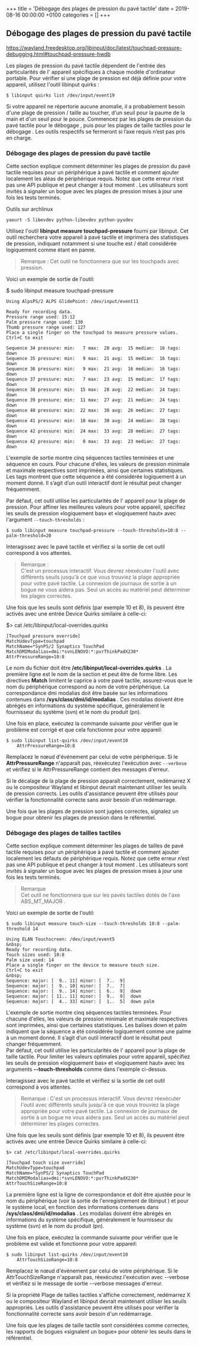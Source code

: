+++
title = 'Débogage des plages de pression du pavé tactile'
date = 2019-08-16 00:00:00 +0100
categories = []
+++
## Débogage des plages de pression du pavé tactile

https://wayland.freedesktop.org/libinput/doc/latest/touchpad-pressure-debugging.html#touchpad-pressure-hwdb

Les plages de pression du pavé tactile dépendent de l'entrée des particularités de l' appareil spécifiques à chaque modèle d'ordinateur portable. Pour vérifier si une plage de pression  est déjà définie pour votre appareil, utilisez l'outil libinput quirks :

    $ libinput quirks list /dev/input/event19

Si votre appareil ne répertorie aucune anomalie, il a probablement besoin d'une plage de pression / taille au toucher, d'un seuil pour la paume de la main et d'un seuil pour le pouce. Commencez par les plages de pression du pavé tactile pour le débogage , puis pour les plages de taille tactiles pour le débogage . Les outils respectifs se fermeront si l’axe requis n’est pas pris en charge.

### Débogage des plages de pression du pavé tactile

Cette section explique comment déterminer les plages de pression du pavé tactile requises pour un périphérique à pavé tactile et comment ajouter localement les aléas de périphérique requis. Notez que cette erreur n’est pas une API publique et peut changer à tout moment . Les utilisateurs sont invités à signaler un bogue avec les plages de pression mises à jour une fois les tests terminés.

Outils sur archlinux

    yaourt -S libevdev python-libevdev python-pyudev

Utilisez l'outil **libinput measure touchpad-pressure** fourni par libinput. Cet outil recherchera votre appareil à pavé tactile et imprimera des statistiques de pression, indiquant notamment si une touche est / était considérée logiquement comme étant en panne.

>Remarque : Cet outil ne fonctionnera que sur les touchpads avec pression.

Voici un exemple de sortie de l'outil:

$ sudo libinput measure touchpad-pressure

```
Using AlpsPS/2 ALPS GlidePoint: /dev/input/event11

Ready for recording data.
Pressure range used: 15:12
Palm pressure range used: 130
Thumb pressure range used: 127
Place a single finger on the touchpad to measure pressure values.
Ctrl+C to exit

Sequence 34 pressure: min:   7 max:  20 avg:  15 median:  16 tags: down
Sequence 35 pressure: min:   9 max:  21 avg:  15 median:  16 tags: down
Sequence 36 pressure: min:   9 max:  21 avg:  16 median:  16 tags: down
Sequence 37 pressure: min:   7 max:  23 avg:  15 median:  17 tags: down
Sequence 38 pressure: min:  15 max:  28 avg:  22 median:  24 tags: down
Sequence 39 pressure: min:  11 max:  27 avg:  21 median:  24 tags: down
Sequence 40 pressure: min:  22 max:  30 avg:  26 median:  27 tags: down
Sequence 41 pressure: min:  10 max:  30 avg:  24 median:  28 tags: down
Sequence 42 pressure: min:  24 max:  33 avg:  28 median:  27 tags: down
Sequence 42 pressure: min:   0 max:  33 avg:  23 median:  27 tags: down
```

L'exemple de sortie montre cinq séquences tactiles terminées et une séquence en cours. Pour chacune d'elles, les valeurs de pression minimale et maximale respectives sont imprimées, ainsi que certaines statistiques. Les tags montrent que cette séquence a été considérée logiquement à un moment donné. Il s’agit d’un outil interactif dont le résultat peut changer fréquemment.

Par défaut, cet outil utilise les particularités de l' appareil pour la plage de pression. Pour affiner les meilleures valeurs pour votre appareil, spécifiez les seuils de pression «logiquement bas» et «logiquement haut» avec l'argument `--touch-thresholds` :

    $ sudo libinput measure touchpad-pressure --touch-thresholds=10:8 --palm-threshold=20

Interagissez avec le pavé tactile et vérifiez si la sortie de cet outil correspond à vos attentes.

>Remarque :   
C'est un processus interactif. Vous devrez réexécuter l'outil avec différents seuils jusqu'à ce que vous trouviez la plage appropriée pour votre pavé tactile. La connexion de journaux de sortie à un bogue ne vous aidera pas. Seul un accès au matériel peut déterminer les plages correctes.

Une fois que les seuils sont définis (par exemple 10 et 8), ils peuvent être activés avec une entrée Device Quirks similaire à celle-ci:

$> cat /etc/libinput/local-overrides.quirks

```
[Touchpad pressure override]
MatchUdevType=touchpad
MatchName=*SynPS/2 Synaptics TouchPad
MatchDMIModalias=dmi:*svnLENOVO:*:pvrThinkPadX230*
AttrPressureRange=10:8
```

Le nom du fichier doit être **/etc/libinput/local-overrides.quirks** . La première ligne est le nom de la section et peut être de forme libre. Les directives **Match** limitent le caprice à votre pavé tactile, assurez-vous que le nom du périphérique correspond au nom de votre périphérique. La correspondance dmi modalias doit être basée sur les informations contenues dans **/sys/class/dmi/id/modalias** . Ces modalias doivent être abrégés en informations du système spécifique, généralement le fournisseur du système (svn) et le nom du produit (pn).

Une fois en place, exécutez la commande suivante pour vérifier que le problème est corrigé et que cela fonctionne pour votre appareil:

    $ sudo libinput list-quirks /dev/input/event10
        AttrPressureRange=10:8

Remplacez le nœud d'événement par celui de votre périphérique. Si le **AttrPressureRange** n'apparaît pas, réexécutez l'exécution avec `--verbose` et vérifiez si le AttrPressureRange contient des messages d'erreur.

Si le décalage de la plage de pression apparaît correctement, redémarrez X ou le compositeur Wayland et libinput devrait maintenant utiliser les seuils de pression corrects. Les outils d'assistance peuvent être utilisés pour vérifier la fonctionnalité correcte sans avoir besoin d'un redémarrage.

Une fois que les plages de pression sont jugées correctes, signalez un bogue pour obtenir les plages de pression dans le référentiel.

### Débogage des plages de tailles tactiles

Cette section explique comment déterminer les plages de tailles de pavé tactile requises pour un périphérique à pavé tactile et comment ajouter localement les défauts de périphérique requis. Notez que cette erreur n’est pas une API publique et peut changer à tout moment . Les utilisateurs sont invités à signaler un bogue avec les plages de pression mises à jour une fois les tests terminés.

>Remarque  
Cet outil ne fonctionnera que sur les pavés tactiles dotés de l'axe ABS_MT_MAJOR .

Voici un exemple de sortie de l'outil:

    $ sudo libinput measure touch-size --touch-thresholds 10:8 --palm-threshold 14

```
Using ELAN Touchscreen: /dev/input/event5
&nbsp;
Ready for recording data.
Touch sizes used: 10:8
Palm size used: 14
Place a single finger on the device to measure touch size.
Ctrl+C to exit
&nbsp;
Sequence: major: [  9.. 11] minor: [  7..  9]
Sequence: major: [  9.. 10] minor: [  7..  7]
Sequence: major: [  9.. 14] minor: [  6..  9]  down
Sequence: major: [ 11.. 11] minor: [  9..  9]  down
Sequence: major: [  4.. 33] minor: [  1..  5]  down palm
```

L'exemple de sortie montre cinq séquences tactiles terminées. Pour chacune d'elles, les valeurs de pression minimale et maximale respectives sont imprimées, ainsi que certaines statistiques. Les balises down et palm indiquent que la séquence a été considérée logiquement comme une palme à un moment donné. Il s’agit d’un outil interactif dont le résultat peut changer fréquemment.  
Par défaut, cet outil utilise les particularités de l' appareil pour la plage de taille tactile. Pour limiter les valeurs optimales pour votre appareil, spécifiez les seuils de pression «logiquement bas» et «logiquement haut» avec les arguments **--touch-thresholds** comme dans l'exemple ci-dessus.

Interagissez avec le pavé tactile et vérifiez si la sortie de cet outil correspond à vos attentes.

>Remarque : C'est un processus interactif. Vous devrez réexécuter l'outil avec différents seuils jusqu'à ce que vous trouviez la plage appropriée pour votre pavé tactile. La connexion de journaux de sortie à un bogue ne vous aidera pas. Seul un accès au matériel peut déterminer les plages correctes.

Une fois que les seuils sont définis (par exemple 10 et 8), ils peuvent être activés avec une entrée Device Quirks similaire à celle-ci:

    $> cat /etc/libinput/local-overrides.quirks

```
[Touchpad touch size override]
MatchUdevType=touchpad
MatchName=*SynPS/2 Synaptics TouchPad
MatchDMIModalias=dmi:*svnLENOVO:*:pvrThinkPadX230*
AttrTouchSizeRange=10:8
```

La première ligne est la ligne de correspondance et doit être ajustée pour le nom du périphérique (voir la sortie de l'enregistrement de libinput ) et pour le système local, en fonction des informations contenues dans **/sys/class/dmi/id/modalias** . Les modalias doivent être abrégés en informations du système spécifique, généralement le fournisseur du système (svn) et le nom du produit (pn).

Une fois en place, exécutez la commande suivante pour vérifier que le problème est valide et fonctionne pour votre appareil:

    $ sudo libinput list-quirks /dev/input/event10
        AttrTouchSizeRange=10:8

Remplacez le nœud d'événement par celui de votre périphérique. Si le AttrTouchSizeRange n'apparaît pas, réexécutez l'exécution avec --verbose et vérifiez si le message de sortie --verbose messages d'erreur.

Si la propriété Plage de tailles tactiles s'affiche correctement, redémarrez X ou le compositeur Wayland et libinput devrait maintenant utiliser les seuils appropriés. Les outils d'assistance peuvent être utilisés pour vérifier la fonctionnalité correcte sans avoir besoin d'un redémarrage.

Une fois que les plages de taille tactile sont considérées comme correctes, les rapports de bogues «signalent un bogue» pour obtenir les seuils dans le référentiel. 
